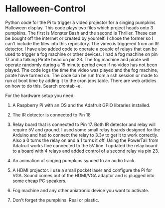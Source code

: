 # Halloween-Control
Python code for the Pi to trigger a video projector for a singing pumpkins
Halloween display. This code plays two files which project heads onto 3 pumpkins.
The first is Monster Bash and the second is Thriller. These can be bought off the internet
or created by yourself. I chose the former so I can't include the files into this 
repository. The video is triggered from an IR detector. 
I have also added code to operate a couple of relays that can be used to trigger a fog 
machine or other devices. I had a fog machine on pin 17 and a talking Pirate head on pin 23. 
The fog machine and pirate will operate randomly during a 15 minute period even if no video has not been played.
The code logs the time the video was played and the fog machine, pirate have turned on.
The code can be run from a ssh session or made to run at boot time by adding it to  the cron jobs
table. There are web articles on how to do this. Search crontab -e.


For the hardware setup you need:

1) A Raspberry Pi with an OS and the Adafruit GPIO libraries installed. 

2) The IR detector is connected to Pin 18

3) Relay board that is connected to Pin 17. Both IR detector and relay will require
5V and ground. I used some small relay boards designed for the Arduino and had to 
connect the relay to 3.3v to get it to work correctly. Also a 0 turns the relay on and a 1
turns it off. Using the PowerTail from Adafruit works fine connected to the 5V line.
I updated the relay board to a board with 4 relays and added control of a second relay via pin 23.

4) An animation of  singing pumpkins synced to an audio track.

5) A HDMI projector. I use a small pocket laser  and configure the Pi for VGA. Sound comes
out of the HDMI/VGA adaptor and is plugged into some cheap PC speakers.

6) Fog machine and any other aniatronic device you want to activate.

7) Don't forget the pumpkins. Real or plastic. 
